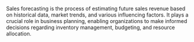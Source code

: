 Sales forecasting is the process of estimating future sales revenue based on historical data, market trends, and various influencing factors. It plays a crucial role in business planning, enabling organizations to make informed decisions regarding inventory management, budgeting, and resource allocation.
